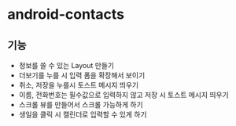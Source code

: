 # android-contacts

## 기능
- 정보를 쓸 수 있는 Layout 만들기
- 더보기를 누를 시 입력 폼을 확장해서 보이기
- 취소, 저장을 누를시 토스트 메시지 띄우기
- 이름, 전화번호는 필수값으로 입력하지 않고 저장 시 토스트 메시지 띄우기
- 스크롤 뷰를 만들어서 스크롤 가능하게 하기
- 생일을 클릭 시 캘린더로 입력할 수 있게 하기